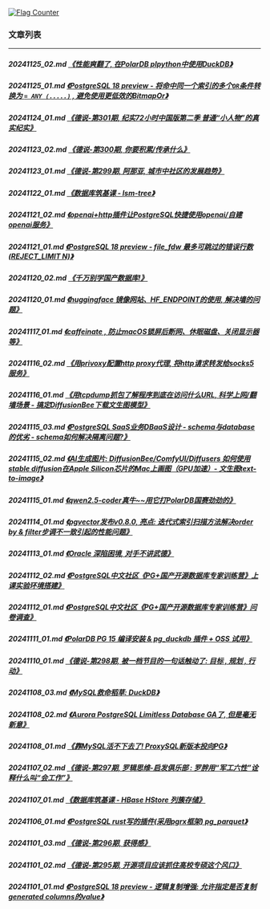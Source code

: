 <a rel="nofollow" href="http://info.flagcounter.com/h9V1"  ><img src="http://s03.flagcounter.com/count/h9V1/bg_FFFFFF/txt_000000/border_CCCCCC/columns_2/maxflags_12/viewers_0/labels_0/pageviews_0/flags_0/"  alt="Flag Counter"  border="0"  ></a>  
  
### 文章列表  
----  
##### 20241125_02.md   [《性能爽翻了, 在PolarDB plpython中使用DuckDB》](20241125_02.md)  
##### 20241125_01.md   [《PostgreSQL 18 preview - 将命中同一个索引的多个`OR`条件转换为 `= ANY (.....)` , 避免使用更低效的BitmapOr》](20241125_01.md)  
##### 20241124_01.md   [《德说-第301期, 纪实72小时中国版第二季 普通“小人物”的真实纪实》](20241124_01.md)  
##### 20241123_02.md   [《德说-第300期, 你要积累/传承什么》](20241123_02.md)  
##### 20241123_01.md   [《德说-第299期, 阿那亚, 城市中社区的发展趋势》](20241123_01.md)  
##### 20241122_01.md   [《数据库筑基课 - lsm-tree》](20241122_01.md)  
##### 20241121_02.md   [《openai+http插件让PostgreSQL快捷使用openai/自建openai服务》](20241121_02.md)  
##### 20241121_01.md   [《PostgreSQL 18 preview - file_fdw 最多可跳过的错误行数(REJECT_LIMIT N)》](20241121_01.md)  
##### 20241120_02.md   [《千万别学国产数据库!》](20241120_02.md)  
##### 20241120_01.md   [《huggingface 镜像网站、HF_ENDPOINT的使用, 解决墙的问题》](20241120_01.md)  
##### 20241117_01.md   [《caffeinate , 防止macOS锁屏后断网、休眠磁盘、关闭显示器等》](20241117_01.md)  
##### 20241116_02.md   [《用privoxy配置http proxy代理, 将http请求转发给socks5服务》](20241116_02.md)  
##### 20241116_01.md   [《用tcpdump抓包了解程序到底在访问什么URL, 科学上网/翻墙场景 - 搞定DiffusionBee下载文生图模型》](20241116_01.md)  
##### 20241115_03.md   [《PostgreSQL SaaS业务DBaaS设计 - schema与database的优劣 - schema如何解决隔离问题?》](20241115_03.md)  
##### 20241115_02.md   [《AI生成图片: DiffusionBee/ComfyUI/Diffusers 如何使用stable diffusion在Apple Silicon芯片的Mac上画图（GPU加速）- 文生图text-to-image》](20241115_02.md)  
##### 20241115_01.md   [《qwen2.5-coder真牛~~用它打PolarDB国赛劲劲的》](20241115_01.md)  
##### 20241114_01.md   [《pgvector发布v0.8.0, 亮点: 迭代式索引扫描方法解决order by & filter步调不一致引起的性能问题》](20241114_01.md)  
##### 20241113_01.md   [《Oracle 深陷困境, 对手不讲武德》](20241113_01.md)  
##### 20241112_02.md   [《PostgreSQL中文社区《PG+国产开源数据库专家训练营》上课实验环境搭建》](20241112_02.md)  
##### 20241112_01.md   [《PostgreSQL中文社区《PG+国产开源数据库专家训练营》问卷调查》](20241112_01.md)  
##### 20241111_01.md   [《PolarDB PG 15 编译安装 & pg_duckdb 插件 + OSS 试用》](20241111_01.md)  
##### 20241110_01.md   [《德说-第298期, 被一档节目的一句话触动了: 目标 , 规划 , 行动》](20241110_01.md)  
##### 20241108_03.md   [《MySQL救命稻草: DuckDB》](20241108_03.md)  
##### 20241108_02.md   [《Aurora PostgreSQL Limitless Database GA了, 但是毫无新意》](20241108_02.md)  
##### 20241108_01.md   [《靠MySQL活不下去了! ProxySQL新版本投向PG》](20241108_01.md)  
##### 20241107_02.md   [《德说-第297期, 罗辑思维-启发俱乐部 : 罗胖用“军工六性”诠释什么叫“会工作”》](20241107_02.md)  
##### 20241107_01.md   [《数据库筑基课 - HBase HStore 列簇存储》](20241107_01.md)  
##### 20241106_01.md   [《PostgreSQL rust写的插件(采用pgrx框架) pg_parquet》](20241106_01.md)  
##### 20241101_03.md   [《德说-第296期, 获得感》](20241101_03.md)  
##### 20241101_02.md   [《德说-第295期, 开源项目应该抓住高校专硕这个风口》](20241101_02.md)  
##### 20241101_01.md   [《PostgreSQL 18 preview - 逻辑复制增强: 允许指定是否复制generated columns的value》](20241101_01.md)  
